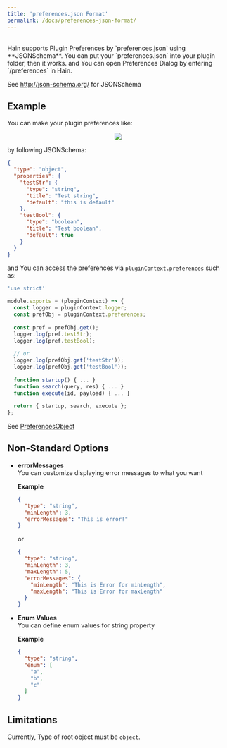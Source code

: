 ```yaml
---
title: 'preferences.json Format'
permalink: /docs/preferences-json-format/
---
```

<br />
Hain supports Plugin Preferences by `preferences.json` using **JSONSchema**.  
You can put your `preferences.json` into your plugin folder, then it works.  
and You can open Preferences Dialog by entering `/preferences` in Hain.

See <http://json-schema.org/> for JSONSchema

## Example  

You can make your plugin preferences like:
<p align="center">
  <img src="{{ base_path }}/images/pref-sample1.png" />
</p>

by following JSONSchema:

```json
{
  "type": "object",
  "properties": {
    "testStr": {
      "type": "string",
      "title": "Test string",
      "default": "this is default"
    },
    "testBool": {
      "type": "boolean",
      "title": "Test boolean",
      "default": true
    }
  }
}
```

and You can access the preferences via `pluginContext.preferences` such as:

```javascript
'use strict'

module.exports = (pluginContext) => {
  const logger = pluginContext.logger;
  const prefObj = pluginContext.preferences;
  
  const pref = prefObj.get();
  logger.log(pref.testStr);
  logger.log(pref.testBool);
  
  // or
  logger.log(prefObj.get('testStr'));
  logger.log(prefObj.get('testBool'));
  
  function startup() { ... }
  function search(query, res) { ... }
  function execute(id, payload) { ... }
  
  return { startup, search, execute };
};
```
See [PreferencesObject](preferences-object.md)

## Non-Standard Options

- **errorMessages**  
  You can customize displaying error messages to what you want  

  **Example**
  
  ```json
  {
    "type": "string",
    "minLength": 3,
    "errorMessages": "This is error!"
  }
  ```
  
  or
    
  ```json
  {
    "type": "string",
    "minLength": 3,
    "maxLength": 5,
    "errorMessages": {
      "minLength": "This is Error for minLength",
      "maxLength": "This is Error for maxLength"
    }
  }
  ```

- **Enum Values**  
  You can define enum values for string property  
  
  **Example**
  
  ```json
  {
    "type": "string",
    "enum": [
      "a",
      "b",
      "c"
    ]
  }
  ```

## Limitations  
Currently, Type of root object must be `object`.
